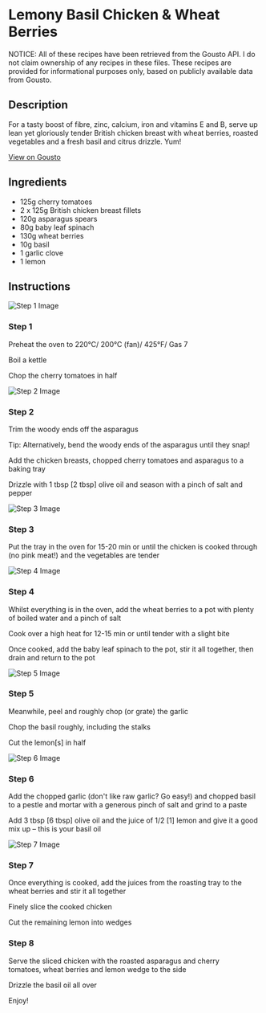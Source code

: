 # Lemony Basil Chicken & Wheat Berries

NOTICE: All of these recipes have been retrieved from the Gousto API. I do not claim ownership of any recipes in these files. These recipes are provided for informational purposes only, based on publicly available data from Gousto.

## Description

For a tasty boost of fibre, zinc, calcium, iron and vitamins E and B, serve up lean yet gloriously tender British chicken breast with wheat berries, roasted vegetables and a fresh basil and citrus drizzle. Yum!

[View on Gousto](https://www.gousto.co.uk/recipes/cookbook/lemony-basil-chicken-wheat-berries)

## Ingredients

- 125g cherry tomatoes
- 2 x 125g British chicken breast fillets
- 120g asparagus spears
- 80g baby leaf spinach
- 130g wheat berries
- 10g basil
- 1 garlic clove
- 1 lemon

## Instructions

![Step 1 Image](https://production-media.gousto.co.uk/cms/recipe-step-image/Chopped-cherry-tomatoes-1591104049058-x200.jpg)

### Step 1

Preheat the oven to 220°C/ 200°C (fan)/ 425°F/ Gas 7

Boil a kettle

Chop the cherry tomatoes in half

![Step 2 Image](https://production-media.gousto.co.uk/cms/recipe-step-image/Step-2-1580124957216-x200.jpg)

### Step 2

Trim the woody ends off the asparagus

Tip: Alternatively, bend the woody ends of the asparagus until they snap!

Add the chicken breasts, chopped cherry tomatoes and asparagus to a baking tray

Drizzle with 1 tbsp <span class="text-danger">[2 tbsp]</span> olive oil and season with a pinch of salt and pepper

![Step 3 Image](https://production-media.gousto.co.uk/cms/recipe-step-image/Step-3-1580124961436-x200.jpg)

### Step 3

Put the tray in the oven for 15-20 min or until the chicken is cooked through (no pink meat!) and the vegetables are tender

![Step 4 Image](https://production-media.gousto.co.uk/cms/recipe-step-image/Step-4-1580124965466-x200.jpg)

### Step 4

Whilst everything is in the oven, add the wheat berries to a pot with plenty of boiled water and a pinch of salt

Cook over a high heat for 12-15 min or until tender with a slight bite

Once cooked, add the baby leaf spinach to the pot, stir it all together, then drain and return to the pot

![Step 5 Image](https://production-media.gousto.co.uk/cms/recipe-step-image/Step-5-1580124968944-x200.jpg)

### Step 5

Meanwhile, peel and roughly chop (or grate) the garlic

Chop the basil roughly, including the stalks

Cut the lemon<span class="text-danger">[s]</span> in half

![Step 6 Image](https://production-media.gousto.co.uk/cms/recipe-step-image/Step-6-1580124972058-x200.jpg)

### Step 6

Add the chopped garlic (don't like raw garlic? Go easy!) and chopped basil to a pestle and mortar with a generous pinch of salt and grind to a paste

Add 3 tbsp <span class="text-danger">[6 tbsp]</span> olive oil and the juice of 1/2 <span class="text-danger">[1]</span> lemon and give it a good mix up – this is your basil oil

![Step 7 Image](https://production-media.gousto.co.uk/cms/recipe-step-image/Step-7-1580124976441-x200.jpg)

### Step 7

Once everything is cooked, add the juices from the roasting tray to the wheat berries and stir it all together

Finely slice the cooked chicken

Cut the remaining lemon into wedges

### Step 8

Serve the sliced chicken with the roasted asparagus and cherry tomatoes, wheat berries and lemon wedge to the side

Drizzle the basil oil all over

Enjoy!

